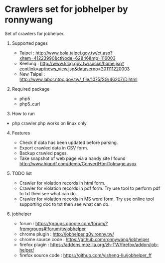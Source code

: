 Crawlers set for jobhelper by ronnywang
==================

Set of crawlers for jobhelper.

1. Supported pages
   - Taipei : http://www.bola.taipei.gov.tw/ct.asp?xItem=41223990&ctNode=62846&mp=116003
   - Keelung : http://www.klcg.gov.tw/social/home.jsp?contlink=ap/news_view.jsp&dataserno=201111220003
   - New Taipei : http://www.labor.ntpc.gov.tw/_file/1075/SG/46207/D.html

2. Required package
   - php5
   - php5_curl

3. How to run
- php crawler.php
  works on linux only.

4. Features
   - Check if data has been updated before parsing.
   - Export crawled data in CSV form.
   - Backup crawled pages.
   - Take snapshot of web page via a handy site I found
      http://www.hiqpdf.com/demo/ConvertHtmlToImage.aspx

5. TODO list
   - Crawler for violation records in html form.
   - Crawler for violation records in pdf form.
      Try use tool to perform pdf to txt then see what can do.
   - Crawler for violation records in MS word form.
      Try use online tool supporting doc to txt then see what can do.

6. jobhelper
   - forum : https://groups.google.com/forum/?fromgroups#!forum/twjobhelper
   - chrome plugin : http://jobhelper.g0v.ronny.tw/
   - chrome source code : https://github.com/ronnywang/jobhelper
   - firefox plugin : https://addons.mozilla.org/zh-TW/firefox/addon/job-helper/
   - firefox source code : https://github.com/yisheng-liu/jobhelper_ff
